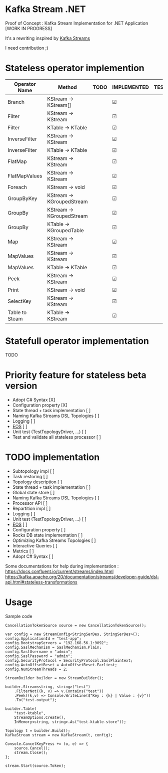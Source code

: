 # Kafka Stream .NET

Proof of Concept : Kafka Stream Implementation for .NET Application [WORK IN PROGRESS]

It's a rewriting inspired by [Kafka Streams](https://github.com/apache/kafka/tree/trunk/streams)

I need contribution ;)

# Stateless operator implemention

|Operator Name|Method|TODO|IMPLEMENTED|TESTED|DONE|
|---|---|---|---|---|---|
|Branch|KStream -> KStream[]|   | &#9745; |   |   |
|Filter|KStream -> KStream|   |&#9745;|   |   |
|Filter|KTable -> KTable|   |&#9745;|   |   |
|InverseFilter|KStream -> KStream|   |&#9745;|   |   |
|InverseFilter|KTable -> KTable|   |&#9745;|   |   |
|FlatMap|KStream → KStream|   |&#9745;|   |   |
|FlatMapValues|KStream → KStream|   |&#9745;|   |   |
|Foreach|KStream → void|   |&#9745;|   |   |
|GroupByKey|KStream → KGroupedStream|   |&#9745;|   |   |
|GroupBy|KStream → KGroupedStream|   |&#9745;|   |   |
|GroupBy|KTable → KGroupedTable|   |&#9745;|   |   |
|Map|KStream → KStream|   |&#9745;|   |   |
|MapValues|KStream → KStream|   |&#9745;|   |   |
|MapValues|KTable → KTable|   |&#9745;|   |   |
|Peek|KStream → KStream|   |&#9745;|   |   |
|Print|KStream → void|   |&#9745;|   |   |
|SelectKey|KStream → KStream|   |&#9745;|   |   |
|Table to Steam|KTable → KStream|   |&#9745;|   |   |

# Statefull operator implementation

TODO

# Priority feature for stateless beta version

- Adopt C# Syntax  [X]
- Configuration property [X]
- State thread + task implementation [ ]
- Naming Kafka Streams DSL Topologies [ ]
- Logging [ ]
- [EOS](https://github.com/LGouellec/kafka-stream-net/issues/2) [ ]
- Unit test (TestTopologyDriver, ...) [ ]
- Test and validate all stateless processor [ ]

# TODO implementation

- Subtopology impl [ ]
- Task restoring [ ]
- Topology description [ ]
- State thread + task implementation [ ]
- Global state store [ ]
- Naming Kafka Streams DSL Topologies [ ]
- Processor API [ ]
- Repartition impl [ ]
- Logging [ ]
- Unit test (TestTopologyDriver, ...) [ ]
- [EOS](https://github.com/LGouellec/kafka-stream-net/issues/2) [ ]
- Configuration property [ ]
- Rocks DB state implementation [ ]
- Optimizing Kafka Streams Topologies  [ ]
- Interactive Queries [ ]
- Metrics [ ]
- Adopt C# Syntax  [ ]

Some documentations for help during implementation :
https://docs.confluent.io/current/streams/index.html
https://kafka.apache.org/20/documentation/streams/developer-guide/dsl-api.html#stateless-transformations

# Usage

Sample code
```
CancellationTokenSource source = new CancellationTokenSource();

var config = new StreamConfig<StringSerDes, StringSerDes>();
config.ApplicationId = "test-app";
config.BootstrapServers = "192.168.56.1:9092";
config.SaslMechanism = SaslMechanism.Plain;
config.SaslUsername = "admin";
config.SaslPassword = "admin";
config.SecurityProtocol = SecurityProtocol.SaslPlaintext;
config.AutoOffsetReset = AutoOffsetReset.Earliest;
config.NumStreamThreads = 2;

StreamBuilder builder = new StreamBuilder();

builder.Stream<string, string>("test")
    .FilterNot((k, v) => v.Contains("test"))
    .Peek((k,v) => Console.WriteLine($"Key : {k} | Value : {v}"))
    .To("test-output");

builder.Table(
    "test-ktable",
    StreamOptions.Create(),
    InMemory<string, string>.As("test-ktable-store"));

Topology t = builder.Build();
KafkaStream stream = new KafkaStream(t, config);

Console.CancelKeyPress += (o, e) => {
    source.Cancel();
    stream.Close();
};

stream.Start(source.Token);
```